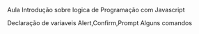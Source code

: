 Aula Introdução sobre logica de Programação com Javascript

Declaração de variaveis
Alert,Confirm,Prompt
Alguns comandos